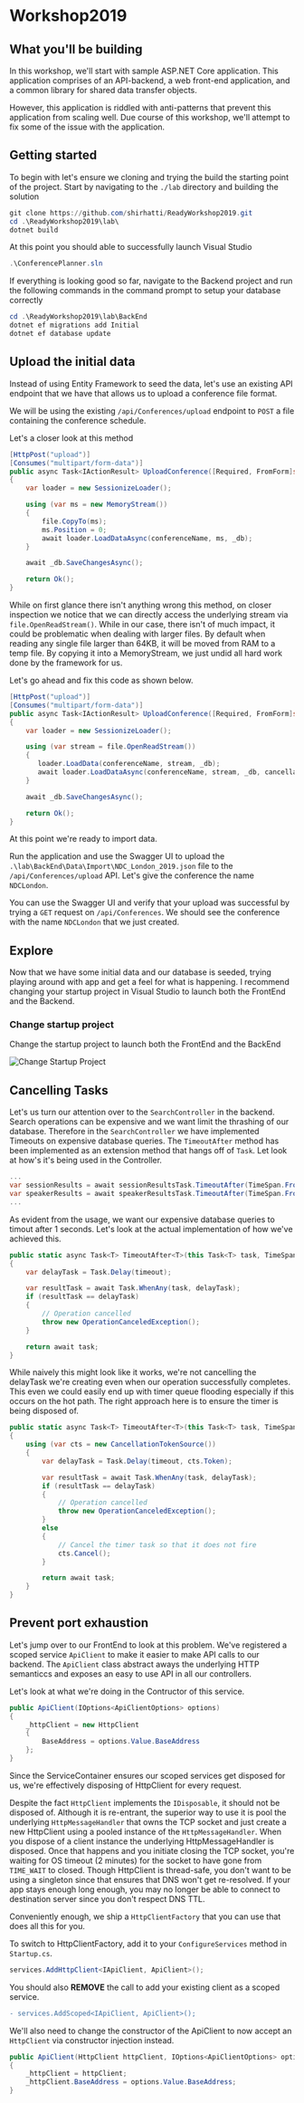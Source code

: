 # Workshop2019

## What you'll be building

In this workshop, we'll start with sample ASP.NET Core application. This application comprises of an API-backend, a web front-end application, and a common library for shared data transfer objects.

However, this application is riddled with anti-patterns that prevent this application from scaling well. Due course of this workshop, we'll attempt to fix some of the issue with the application.

## Getting started

To begin with let's ensure we cloning and trying the build the starting point of the project. Start by navigating to the `./lab` directory and building the solution

```powershell
git clone https://github.com/shirhatti/ReadyWorkshop2019.git
cd .\ReadyWorkshop2019\lab\
dotnet build
```

At this point you should able to successfully launch Visual Studio

```powershell
.\ConferencePlanner.sln
```

If everything is looking good so far, navigate to the Backend project and run the following commands in the command prompt to setup your database correctly

```powershell
cd .\ReadyWorkshop2019\lab\BackEnd
dotnet ef migrations add Initial
dotnet ef database update
```

## Upload the initial data

Instead of using Entity Framework to seed the data, let's use an existing API endpoint that we have that allows us to upload a conference file format.

We will be using the existing `/api/Conferences/upload` endpoint to `POST` a file containing the conference schedule.

Let's a closer look at this method

```csharp
[HttpPost("upload")]
[Consumes("multipart/form-data")]
public async Task<IActionResult> UploadConference([Required, FromForm]string conferenceName, IFormFile file, CancellationToken cancellationToken)
{
    var loader = new SessionizeLoader();

    using (var ms = new MemoryStream())
    {
        file.CopyTo(ms);
        ms.Position = 0;
        await loader.LoadDataAsync(conferenceName, ms, _db);
    }

    await _db.SaveChangesAsync();

    return Ok();
}
```

While on first glance there isn't anything wrong this method, on closer inspection we notice that we can directly access the underlying stream via `file.OpenReadStream()`. While in our case, there isn't of much impact, it could be problematic when dealing with larger files. By default when reading any single file larger than 64KB, it will be moved from RAM to a temp file. By copying it into a MemoryStream, we just undid all hard work done by the framework for us.

Let's go ahead and fix this code as shown below.

```csharp
[HttpPost("upload")]
[Consumes("multipart/form-data")]
public async Task<IActionResult> UploadConference([Required, FromForm]string conferenceName, IFormFile file, CancellationToken cancellationToken)
{
    var loader = new SessionizeLoader();

    using (var stream = file.OpenReadStream())
    {
       loader.LoadData(conferenceName, stream, _db);
       await loader.LoadDataAsync(conferenceName, stream, _db, cancellationToken);
    }

    await _db.SaveChangesAsync();

    return Ok();
}
```

At this point we're ready to import data.

Run the application and use the Swagger UI to upload the `.\lab\BackEnd\Data\Import\NDC_London_2019.json` file to the `/api/Conferences/upload` API. Let's give the conference the name `NDCLondon`.

You can use the Swagger UI and verify that your upload was successful by trying a `GET` request on `/api/Conferences`. We should see the conference with the name `NDCLondon` that we just created.

## Explore

Now that we have some initial data and our database is seeded, trying playing around with app and get a feel for what is happening. I recommend changing your startup project in Visual Studio to launch both the FrontEnd and the Backend.

### Change startup project

Change the startup project to launch both the FrontEnd and the BackEnd

![Change Startup Project](./screenshots/startup.PNG)

## Cancelling Tasks

Let's us turn our attention over to the `SearchController` in the backend. Search operations can be expensive and we want limit the thrashing of our database. Therefore in the `SearchController` we have implemented Timeouts on expensive database queries. The `TimeoutAfter` method has been implemented as an extension method that hangs off of `Task`. Let look at how's it's being used in the Controller.

```csharp
...
var sessionResults = await sessionResultsTask.TimeoutAfter(TimeSpan.FromSeconds(1));
var speakerResults = await speakerResultsTask.TimeoutAfter(TimeSpan.FromSeconds(1));
...
```

As evident from the usage, we want our expensive database queries to timout after 1 seconds. Let's look at the actual implementation of how we've achieved this.

```csharp
public static async Task<T> TimeoutAfter<T>(this Task<T> task, TimeSpan timeout)
{
    var delayTask = Task.Delay(timeout);

    var resultTask = await Task.WhenAny(task, delayTask);
    if (resultTask == delayTask)
    {
        // Operation cancelled
        throw new OperationCanceledException();
    }

    return await task;
}
```

While naively this might look like it works, we're not cancelling the delayTask we're creating even when our operation successfully completes. This even we could easily end up with timer queue flooding especially if this occurs on the hot path. The right approach here is to ensure the timer is being disposed of.

```csharp
public static async Task<T> TimeoutAfter<T>(this Task<T> task, TimeSpan timeout)
{
    using (var cts = new CancellationTokenSource())
    {
        var delayTask = Task.Delay(timeout, cts.Token);

        var resultTask = await Task.WhenAny(task, delayTask);
        if (resultTask == delayTask)
        {
            // Operation cancelled
            throw new OperationCanceledException();
        }
        else
        {
            // Cancel the timer task so that it does not fire
            cts.Cancel();
        }

        return await task;
    }
}
```

## Prevent port exhaustion

Let's jump over to our FrontEnd to look at this problem. We've registered a scoped service `ApiClient` to make it easier to make API calls to our backend. The `ApiClient` class abstract aways the underlying HTTP semanticcs and exposes an easy to use API in all our controllers.

Let's look at what we're doing in the Contructor of this service.

```csharp
public ApiClient(IOptions<ApiClientOptions> options)
{
    _httpClient = new HttpClient
    {
        BaseAddress = options.Value.BaseAddress
    };
}
```
Since the ServiceContainer ensures our scoped services get disposed for us, we're effectively disposing of HttpClient for every request.

Despite the fact `HttpClient` implements the `IDisposable`, it should not be disposed of. Although it is re-entrant, the superior way to use it is pool the underlying `HttpMessageHandler` that owns the TCP socket and just create a new HttpClient using a pooled instance of the `HttpMessageHandler`. When you dispose of a client instance the underlying HttpMessageHandler is disposed. Once that happens and you initiate closing the TCP socket, you're waiting for OS timeout (2 minutes) for the socket to have gone from `TIME_WAIT` to closed. Though HttpClient is thread-safe, you don't want to be using a singleton since that ensures that DNS won't get re-resolved. If your app stays enough long enough, you may no longer be able to connect to destination server since you don't respect DNS TTL.

Conveniently enough, we ship a `HttpClientFactory` that you can use that does all this for you.

To switch to HttpClientFactory, add it to your `ConfigureServices` method in `Startup.cs`. 

```csharp
services.AddHttpClient<IApiClient, ApiClient>();
```

You should also **REMOVE** the call to add your existing client as a scoped service.

```diff
- services.AddScoped<IApiClient, ApiClient>();
```

We'll also need to change the constructor of the ApiClient to now accept an `HttpClient` via constructor injection instead.

```csharp
public ApiClient(HttpClient httpClient, IOptions<ApiClientOptions> options)
{
    _httpClient = httpClient;
    _httpClient.BaseAddress = options.Value.BaseAddress;
}
```